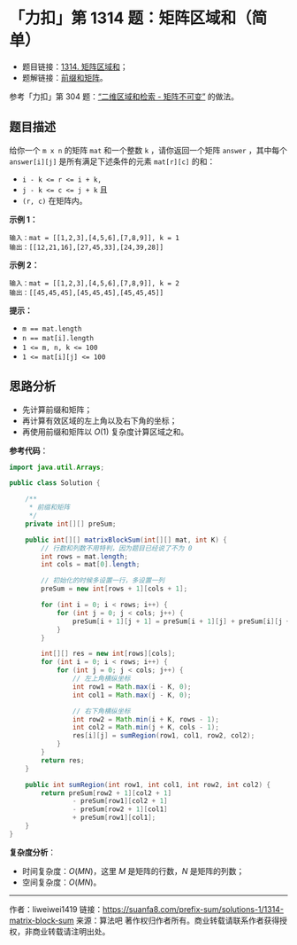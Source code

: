 # 「力扣」第 1314 题：矩阵区域和（简单）

- 题目链接：[1314. 矩阵区域和](https://leetcode-cn.com/problems/matrix-block-sum/)；
- 题解链接：[前缀和矩阵](https://leetcode-cn.com/problems/matrix-block-sum/solution/qian-zhui-he-ju-zhen-by-liweiwei1419/)。

参考「力扣」第 304 题：[“二维区域和检索 - 矩阵不可变”](https://leetcode-cn.com/problems/range-sum-query-2d-immutable/) 的做法。

## 题目描述

给你一个 `m x n` 的矩阵 `mat` 和一个整数 `k` ，请你返回一个矩阵 `answer` ，其中每个 `answer[i][j]` 是所有满足下述条件的元素 `mat[r][c]` 的和：

- `i - k <= r <= i + k,`
- `j - k <= c <= j + k` 且
- `(r, c)` 在矩阵内。

**示例 1：**

```
输入：mat = [[1,2,3],[4,5,6],[7,8,9]], k = 1
输出：[[12,21,16],[27,45,33],[24,39,28]]
```

**示例 2：**

```
输入：mat = [[1,2,3],[4,5,6],[7,8,9]], k = 2
输出：[[45,45,45],[45,45,45],[45,45,45]]
```

**提示：**

- `m == mat.length`
- `n == mat[i].length`
- `1 <= m, n, k <= 100`
- `1 <= mat[i][j] <= 100`

## 思路分析

- 先计算前缀和矩阵；
- 再计算有效区域的左上角以及右下角的坐标；
- 再使用前缀和矩阵以 $O(1)$ 复杂度计算区域之和。

**参考代码**：

```Java []
import java.util.Arrays;

public class Solution {

    /**
     * 前缀和矩阵
     */
    private int[][] preSum;

    public int[][] matrixBlockSum(int[][] mat, int K) {
        // 行数和列数不用特判，因为题目已经说了不为 0
        int rows = mat.length;
        int cols = mat[0].length;

        // 初始化的时候多设置一行，多设置一列
        preSum = new int[rows + 1][cols + 1];

        for (int i = 0; i < rows; i++) {
            for (int j = 0; j < cols; j++) {
                preSum[i + 1][j + 1] = preSum[i + 1][j] + preSum[i][j + 1] - preSum[i][j] + mat[i][j];
            }
        }

        int[][] res = new int[rows][cols];
        for (int i = 0; i < rows; i++) {
            for (int j = 0; j < cols; j++) {
                // 左上角横纵坐标
                int row1 = Math.max(i - K, 0);
                int col1 = Math.max(j - K, 0);

                // 右下角横纵坐标
                int row2 = Math.min(i + K, rows - 1);
                int col2 = Math.min(j + K, cols - 1);
                res[i][j] = sumRegion(row1, col1, row2, col2);
            }
        }
        return res;
    }

    public int sumRegion(int row1, int col1, int row2, int col2) {
        return preSum[row2 + 1][col2 + 1]
                - preSum[row1][col2 + 1]
                - preSum[row2 + 1][col1]
                + preSum[row1][col1];
    }
}
```

**复杂度分析**：

- 时间复杂度：$O(MN)$，这里 $M$ 是矩阵的行数，$N$ 是矩阵的列数；
- 空间复杂度：$O(MN)$。



---

作者：liweiwei1419
链接：https://suanfa8.com/prefix-sum/solutions-1/1314-matrix-block-sum
来源：算法吧
著作权归作者所有。商业转载请联系作者获得授权，非商业转载请注明出处。
